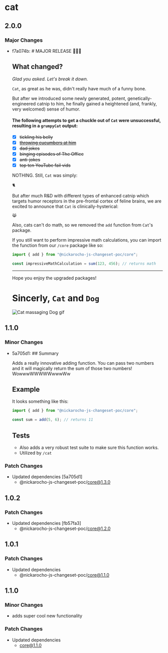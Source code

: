 # cat

## 2.0.0

### Major Changes

- f7a074b: # MAJOR RELEASE 🎉🎉🎉

  ## What changed?

  _Glad you asked. Let's break it down._

  `Cat`, as great as he was, didn't really have much of a funny bone.

  But after we introduced some newly generated, potent, genetically-engineered catnip to him, he finally gained a heightened (and, frankly, very welcomed) sense of humor.

  #### The following attempts to get a chuckle out of `Cat` were unsuccessful, resulting in a `grumpyCat` output:

  - [x] ~~tickling his belly~~
  - [x] ~~[throwing cucumbers at him](https://www.youtube.com/watch?v=2acZIOSV9LY)~~
  - [x] ~~dad jokes~~
  - [x] ~~binging episodes of The Office~~
  - [x] ~~anti-jokes~~
  - [x] ~~top ten YouTube fail vids~~

  NOTHING. Still, `Cat` was simply:

  ```
  🐈
  ```

  But after much R&D with different types of enhanced catnip which targets humor receptors in the pre-frontal cortex of feline brains, we are excited to announce that `Cat` is clinically-hysterical:

  ```
  😹
  ```

  Also, cats can't do math, so we removed the `add` function from `Cat`'s package.

  If you still want to perform impressive math calculations, you can import the function from our `/core` package like so:

  ```js
  import { add } from "@nickarocho-js-changeset-poc/core";

  const impressiveMathCalculation = sum(123, 456); // returns math
  ```

  ***

  Hope you enjoy the upgraded packages!

  # Sincerly, `Cat` and `Dog`

  ![Cat massaging Dog gif](https://media.giphy.com/media/kvTs9s8ImbnBe0mcoq/giphy.gif)

## 1.1.0

### Minor Changes

- 5a705d1: ## Summary

  Adds a really innovative adding function. You can pass two numbers and it will magically return the sum of those two numbers! WowwwWWWWWwwwWw

  ## Example

  It looks something like this:

  ```js
  import { add } from "@nickarocho-js-changeset-poc/core";

  const sum = add(5, 6); // returns 11
  ```

  ## Tests

  - Also adds a very robust test suite to make sure this function works.
  - Utilized by `/cat`

### Patch Changes

- Updated dependencies [5a705d1]
  - @nickarocho-js-changeset-poc/core@1.3.0

## 1.0.2

### Patch Changes

- Updated dependencies [fb57fa3]
  - @nickarocho-js-changeset-poc/core@1.2.0

## 1.0.1

### Patch Changes

- Updated dependencies
  - @nickarocho-js-changeset-poc/core@1.1.0

## 1.1.0

### Minor Changes

- adds super cool new functionality

### Patch Changes

- Updated dependencies
  - core@1.1.0
